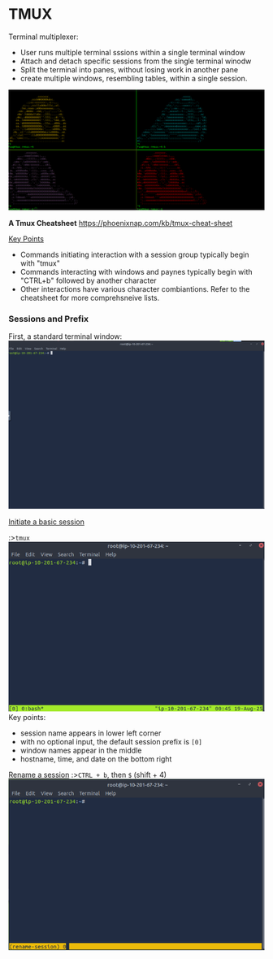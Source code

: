 # TMUX
Terminal multiplexer:
- User runs multiple terminal sssions within a single terminal window
- Attach and detach specific sessions from the single terminal winodw
- Split the terminal into panes, without losing work in another pane
- create multiple windows, resembling tables, within a single session.

![Tmux Example](/images/tmux.png)<br>

**A Tmux Cheatsheet**
https://phoenixnap.com/kb/tmux-cheat-sheet

<ins>Key Points</ins>
- Commands initiating interaction with a session group typically begin with "tmux"
- Commands interacting with windows and paynes typically begin with "CTRL+b" followed by another character
- Other interactions have various character combiantions. Refer to the cheatsheet for more comprehsneive lists.

### Sessions and Prefix ###

First, a standard terminal window:<br>
![Plain Terminal](/images/terminal.png)<br>

<ins>Initiate a basic session</ins>

:>````tmux````<br>
![Basic Session](/images/basicSession.png)<br>
Key points:
- session name appears in lower left corner
- with no optional input, the default session prefix is `[0]`
- window names appear in the middle
- hostname, time, and date on the bottom right


<ins>Rename a session</ins>
:>````CTRL + b````, then ````$```` (shift + 4)<br>
![Basic Session](/images/renameSessionStart.png)<br>


